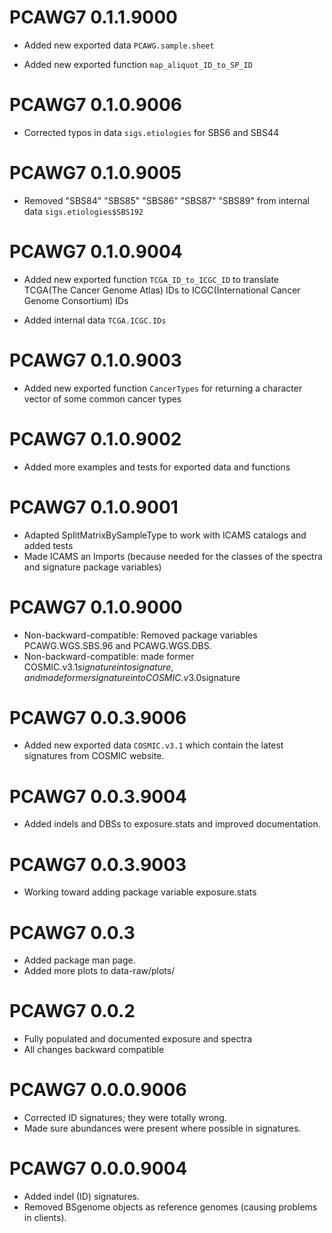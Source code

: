 # PCAWG7 0.1.1.9000
* Added new exported data `PCAWG.sample.sheet`

* Added new exported function `map_aliquot_ID_to_SP_ID`

# PCAWG7 0.1.0.9006
* Corrected typos in data `sigs.etiologies` for SBS6 and SBS44

# PCAWG7 0.1.0.9005
* Removed "SBS84" "SBS85" "SBS86" "SBS87" "SBS89" from internal data `sigs.etiologies$SBS192`

# PCAWG7 0.1.0.9004
* Added new exported function `TCGA_ID_to_ICGC_ID` to translate TCGA(The Cancer
Genome Atlas) IDs to ICGC(International Cancer Genome Consortium) IDs

* Added internal data `TCGA.ICGC.IDs`

# PCAWG7 0.1.0.9003
* Added new exported function `CancerTypes` for returning a character vector of some common cancer types

# PCAWG7 0.1.0.9002
* Added more examples and tests for exported data and functions

# PCAWG7 0.1.0.9001

* Adapted SplitMatrixBySampleType to work with ICAMS catalogs and added tests
* Made ICAMS an Imports (because needed for the classes of the spectra and 
   signature package variables)

# PCAWG7 0.1.0.9000

* Non-backward-compatible: Removed package variables PCAWG.WGS.SBS.96 and PCAWG.WGS.DBS.
* Non-backward-compatible: made former COSMIC.v3.1$signature into signature,
   and made former signature into COSMIC.v3.0$signature

# PCAWG7 0.0.3.9006

* Added new exported data `COSMIC.v3.1` which contain the latest signatures from
COSMIC website.

# PCAWG7 0.0.3.9004

* Added indels and DBSs to exposure.stats and improved documentation.

# PCAWG7 0.0.3.9003

* Working toward adding package variable exposure.stats 

# PCAWG7 0.0.3
* Added package man page.
* Added more plots to data-raw/plots/

# PCAWG7 0.0.2
* Fully populated and documented exposure and spectra
* All changes backward compatible

# PCAWG7 0.0.0.9006
* Corrected ID signatures; they were totally wrong.
* Made sure abundances were present where possible in signatures.

# PCAWG7 0.0.0.9004

* Added indel (ID) signatures.
* Removed BSgenome objects as reference genomes (causing problems in clients).
